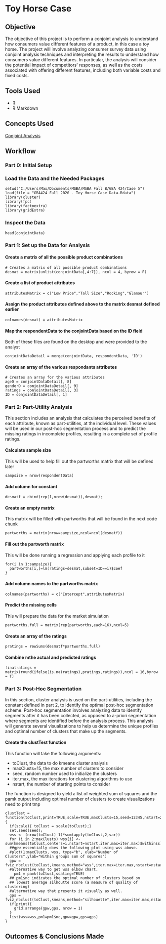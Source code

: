# Toy Horse Case

## Objective
The objective of this project is to perform a conjoint analysis to understand how consumers value different features of a product, in this case a toy horse. The project will involve analyzing consumer survey data using conjoint analysis techniques and interpreting the results to understand how consumers value different features. In particular, the analysis will consider the potential impact of competitors' responses, as well as the costs associated with offering different features, including both variable costs and fixed costs.

## Tools Used
- R
- R Markdown

## Concepts Used
[Conjoint Analysis](https://github.com/mj8295/Data_Projects/blob/74cdfa2d9156c8995cc85ca41cb64ce991034a9f/Concepts/Conjoint_Analysis.md)

## Workflow
### Part 0: Initial Setup
### Load the Data and the Needed Packages
```{r}
setwd("C:/Users/Max/Documents/MSBA/MSBA Fall B/GBA 424/Case 5")
load(file = "GBA424 Fall 2020 - Toy Horse Case Data.Rdata")
library(cluster)
library(fpc)
library(factoextra)
library(gridExtra)
```
### Inspect the Data
```{r dataInspection}
head(conjointData)
```
### Part 1: Set up the Data for Analysis
#### Create a matrix of all the possible product combinations
```{r}
# Creates a matrix of all possible product combinations
desmat = matrix(unlist(conjointData[,4:7]), ncol = 4, byrow = F)
```
#### Create a list of product attributes
```{r}
attributesMatrix = c("Low Price","Tall Size","Rocking","Glamour")
```
#### Assign the product attributes defined above to the matrix desmat defined earlier
```{r}
colnames(desmat) = attributesMatrix
```

#### Map the respondentData to the conjointData based on the ID field
Both of these files are found on the desktop and were provided to the analyst
```{r}
conjointDataDetail = merge(conjointData, respondentData, 'ID')
```

#### Create an array of the various respondants attributes
```{r}
# Creates an array for the various attributes
ageD = conjointDataDetail[, 8]
genderD = conjointDataDetail[, 9]
ratings = conjointDataDetail[, 3]
ID = conjointDataDetail[, 1]
```

### Part 2: Part-Utility Analysis
This section includes an analysis that calculates the perceived benefits of each attribute, known as part-utilities, at the individual level. These values will be used in our post-hoc segmentation process and to predict the missing ratings in incomplete profiles, resulting in a complete set of profile ratings.

#### Calculate sample size
This will be used to help fill out the partworths matrix that will be defined later
```{r}
sampsize = nrow(respondentData)
```
#### Add column for constant
```{r}
desmatf = cbind(rep(1,nrow(desmat)),desmat); 
```
#### Create an empty matrix
This matrix will be filled with partworths that will be found in the next code chunk
```{r}
partworths = matrix(nrow=sampsize,ncol=ncol(desmatf))
```

#### Fill out the partworth matrix
This will be done running a regression and applying each profile to it
```{r}
for(i in 1:sampsize){
  partworths[i,]=lm(ratings~desmat,subset=ID==i)$coef
}
```
#### Add column names to the partworths matrix
```{r}
colnames(partworths) = c("Intercept",attributesMatrix)
```
#### Predict the missing cells
This will prepare the data for the market simulation
```{r}
partworths.full = matrix(rep(partworths,each=16),ncol=5)
```
#### Create an array of the ratings
```{r}
pratings = rowSums(desmatf*partworths.full)
```
#### Combine mthe actual and predicted ratings
```{r}
finalratings = matrix(round(ifelse(is.na(ratings),pratings,ratings)),ncol = 16,byrow = T) 
```

### Part 3: Post-Hoc Segmentation
In this section, cluster analysis is used on the part-utilities, including the constant defined in part 2, to identify the optimal post-hoc segmentation scheme. Post-hoc segmentation involves analyzing data to identify segments after it has been collected, as opposed to a-priori segmentation where segments are identified before the analysis process. This analysis will generate several visualizations to help us determine the unique profiles and optimal number of clusters that make up the segments.

#### Create the clustTest function
This function will take the following arguments:
- toClust, the data to do kmeans cluster analysis
- maxClusts=15, the max number of clusters to consider
- seed, random number used to initialize the clusters
- iter.max, the max iterations for clustering algorithms to use
- nstart, the number of starting points to consider

The function is designed to yield a list of weighted sum of squares and the pamk output including optimal number of clusters to create visualizations need to print tmp
```{r}
clustTest = function(toClust,print=TRUE,scale=TRUE,maxClusts=15,seed=12345,nstart=20,iter.max=100){
  if(scale){ toClust = scale(toClust);}
  set.seed(seed);
  wss <- (nrow(toClust)-1)*sum(apply(toClust,2,var))
  for (i in 2:maxClusts) wss[i] <- sum(kmeans(toClust,centers=i,nstart=nstart,iter.max=iter.max)$withinss)
  ##gpw essentially does the following plot using wss above. 
  #plot(1:maxClusts, wss, type="b", xlab="Number of Clusters",ylab="Within groups sum of squares")
  gpw = fviz_nbclust(toClust,kmeans,method="wss",iter.max=iter.max,nstart=nstart,k.max=maxClusts) 
  #alternative way to get wss elbow chart.
    pm1 = pamk(toClust,scaling=TRUE)
  ## pm1$nc indicates the optimal number of clusters based on 
  ## lowest average silhoutte score (a measure of quality of clustering)
  #alternative way that presents it visually as well.
  gps = fviz_nbclust(toClust,kmeans,method="silhouette",iter.max=iter.max,nstart=nstart,k.max=maxClusts) 
  if(print){
    grid.arrange(gpw,gps, nrow = 1)
  }
  list(wss=wss,pm1=pm1$nc,gpw=gpw,gps=gps)
}
```
## Outcomes & Conclusions Made
